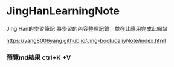 # JingHanLearningNote
Jing Han的學習筆記
將學習的內容整理記錄，並在此應用完成此網站

https://yang8006yang.github.io/Jing-book/daliyNote/index.html


### 預覽md結果 ctrl+K  +V
